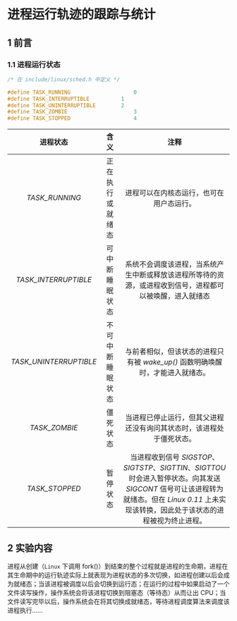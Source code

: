 # 进程运行轨迹的跟踪与统计

## 1	前言

### 1.1	进程运行状态

```c
/* 在 include/linux/sched.h 中定义 */

#define TASK_RUNNING			        0
#define TASK_INTERRUPTIBLE		    1
#define TASK_UNINTERRUPTIBLE	    2
#define TASK_ZOMBIE				        3
#define TASK_STOPPED			        4
```

|        进程状态        |       含义       |                             注释                             |
| :--------------------: | :--------------: | :----------------------------------------------------------: |
|     *TASK_RUNNING*     | 正在执行或就绪态 |           进程可以在内核态运行，也可在用户态运行。           |
|  *TASK_INTERRUPTIBLE*  |  可中断睡眠状态  | 系统不会调度该进程，当系统产生中断或释放该进程所等待的资源，或进程收到信号，进程都可以被唤醒，进入就绪态 |
| *TASK_UNINTERRUPTIBLE* | 不可中断睡眠状态 | 与前者相似，但该状态的进程只有被 *wake_up()* 函数明确唤醒时，才能进入就绪态。 |
|     *TASK_ZOMBIE*      |     僵死状态     | 当进程已停止运行，但其父进程还没有询问其状态时，该进程处于僵死状态。 |
|     *TASK_STOPPED*     |     暂停状态     | 当进程收到信号 *SIGSTOP*、*SIGTSTP*、*SIGTTIN*、*SIGTTOU* 时会进入暂停状态。向其发送 *SIGCONT* 信号可让该进程转为就绪态。但在 *Linux 0.11* 上未实现该转换，因此处于该状态的进程被视为终止进程。 |



## 2	实验内容

进程从创建（`Linux` 下调用 fork()）到结束的整个过程就是进程的生命期，进程在其生命期中的运行轨迹实际上就表现为进程状态的多次切换，如进程创建以后会成为就绪态；当该进程被调度以后会切换到运行态；在运行的过程中如果启动了一个文件读写操作，操作系统会将该进程切换到阻塞态（等待态）从而让出 CPU；当文件读写完毕以后，操作系统会在将其切换成就绪态，等待进程调度算法来调度该进程执行……

